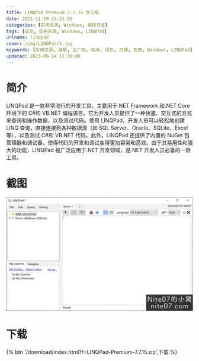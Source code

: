 ```yaml
---
title: LINQPad Premium 7.7.15 学习版
date: 2021-11-19 23:21:56
categories: [实用资源, Windows, 编程开发]
tags: [英文, 实用资源, Windows, LINQPad]
urlname: linqpad
cover: /img/LINQPad/1.jpg
keywords: [实用资源, 破解, 去广告, 纯净, 绿色, 白嫖, 免费, Windows, LINQPad]
updated: 2023-06-14 11:00:00
---
```


# 简介

LINQPad 是一款非常流行的开发工具，主要用于.NET Framework 和.NET Core 环境下的 C#和 VB.NET 编程语言。它为开发人员提供了一种快速、交互式的方式来查询和操作数据，以及测试代码。使用 LINQPad，开发人员可以轻松地创建 LINQ 查询，直接连接到各种数据源（如 SQL Server、Oracle、SQLite、Excel 等），以及测试 C#和 VB.NET 代码。此外，LINQPad 还提供了内置的 NuGet 包管理器和调试器，使得代码的开发和调试变得更加容易和高效。由于其易用性和强大的功能，LINQPad 被广泛应用于.NET 开发领域，是.NET 开发人员必备的一款工具。

# 截图

![](/img/LINQPad/2.jpg)

# 下载

{% btn '/download/index.html?f=LINQPad-Premium-7.7.15.zip',下载 %}
